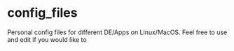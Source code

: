 # config_files
Personal config files for different DE/Apps on Linux/MacOS. Feel free to use and edit if you would like to 

